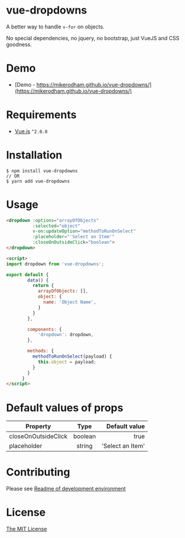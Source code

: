 # vue-dropdowns
A better way to handle `v-for` on objects.

No special dependencies, no jquery, no bootstrap, just VueJS and CSS goodness.

# Demo
 - [Demo - https://mikerodham.github.io/vue-dropdowns/](https://mikerodham.github.io/vue-dropdowns/)

# Requirements

- [Vue.js](https://github.com/vuejs/vue) `^2.0.0`

# Installation

```shell
$ npm install vue-dropdowns
// OR
$ yarn add vue-dropdowns
```

# Usage

```html
<dropdown :options="arrayOfObjects" 
          :selected="object" 
          v-on:updateOption="methodToRunOnSelect" 
          :placeholder="'Select an Item'"
          :closeOnOutsideClick="boolean">
</dropdown>

<script>
import dropdown from 'vue-dropdowns';

export default {
        data() {
          return {
            arrayOfObjects: [],
            object: {
              name: 'Object Name',
            }
          }
        },

        components: {
            'dropdown': dropdown,
        },

        methods: {
          methodToRunOnSelect(payload) {
            this.object = payload;
          }
        }
      }
</script>

```

# Default values of props
| Property             | Type          | Default value   |
| -------------------- |:-------------:| ---------------:|
| closeOnOutsideClick  | boolean       | true            |
| placeholder          | string        | 'Select an Item' |


# Contributing

Please see [Readme of development environment](./dev/readme) 

# License

[The MIT License](http://opensource.org/licenses/MIT)
